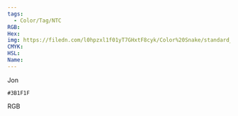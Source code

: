 ```yaml
---
tags:
  - Color/Tag/NTC
RGB:
Hex:
img: https://filedn.com/l0hpzxl1f01yT7GHxtF8cyk/Color%20Snake/standard_csv_to_svg/3B1F1F.svg
CMYK:
HSL:
Name:
---
```

Jon
```palette
#3B1F1F
```
RGB
